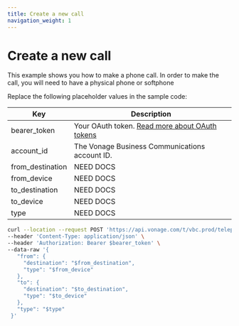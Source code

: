 ```yaml
---
title: Create a new call
navigation_weight: 1
---
```


# Create a new call

This example shows you how to make a phone call. In order to make the call, you will need to have a physical phone or softphone  

Replace the following placeholder values in the sample code:

| Key        | Description                                                                                            |
|------------|--------------------------------------------------------------------------------------------------------|
| bearer_token | Your OAuth token. [Read more about OAuth tokens](/concepts/guides/create-an-access-token) |
| account_id | The Vonage Business Communications account ID. |
| from_destination | NEED DOCS | 
| from_device | NEED DOCS |
| to_destination | NEED DOCS |
| to_device | NEED DOCS |
| type | NEED DOCS |

``` bash
curl --location --request POST 'https://api.vonage.com/t/vbc.prod/telephony/v3/cc/accounts/$account_id/calls' \
--header 'Content-Type: application/json' \
--header 'Authorization: Bearer $bearer_token' \
--data-raw '{  
   "from": {  
     "destination": "$from_destination",  
     "type": "$from_device"  
   },  
   "to": {  
     "destination": "$to_destination",  
     "type": "$to_device"  
   },  
   "type": "$type"  
 }'
```
